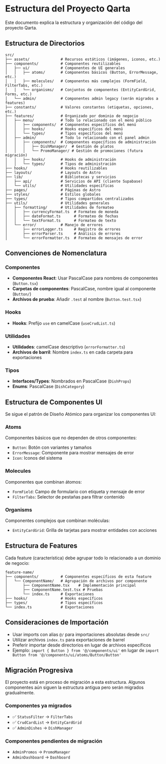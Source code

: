 # Estructura del Proyecto Qarta

Este documento explica la estructura y organización del código del proyecto Qarta.

## Estructura de Directorios

```
src/
├── assets/              # Recursos estáticos (imágenes, iconos, etc.)
├── components/          # Componentes reutilizables
│   ├── ui/              # Componentes de UI generales
│   │   ├── atoms/       # Componentes básicos (Button, ErrorMessage, etc.)
│   │   ├── molecules/   # Componentes más complejos (FormField, FilterTabs, etc.)
│   │   └── organisms/   # Conjuntos de componentes (EntityCardGrid, Forms, etc.)
│   └── admin/           # Componentes admin legacy (serán migrados a features)
├── constants/           # Valores constantes (etiquetas, opciones, etc.)
├── features/            # Organizado por dominio de negocio
│   ├── menu/            # Todo lo relacionado con el menú público
│   │   ├── components/  # Componentes específicos del menú
│   │   ├── hooks/       # Hooks específicos del menú
│   │   └── types/       # Tipos específicos del menú
│   ├── admin/           # Todo lo relacionado con el panel admin
│   │   ├── components/  # Componentes específicos de administración
│   │   │   ├── DishManager/  # Gestión de platos
│   │   │   └── PromoManager/ # Gestión de promociones (futura migración)
│   │   ├── hooks/       # Hooks de administración
│   │   └── types/       # Tipos de administración
├── hooks/               # Hooks reutilizables
├── layouts/             # Layouts de Astro
├── lib/                 # Bibliotecas y servicios
│   ├── api/             # Servicios de API (cliente Supabase)
│   └── utils/           # Utilidades específicas
├── pages/               # Páginas de Astro
├── styles/              # Estilos globales
├── types/               # Tipos compartidos centralizados
├── utils/               # Utilidades generales
│   ├── formatting/      # Utilidades de formateo
│   │   ├── currencyFormat.ts  # Formateo de moneda
│   │   ├── dateFormat.ts      # Formateo de fechas
│   │   └── textFormat.ts      # Formateo de texto
│   └── error/           # Manejo de errores
│       ├── errorLogger.ts     # Registro de errores
│       ├── errorParser.ts     # Análisis de errores
│       └── errorFormatter.ts  # Formateo de mensajes de error
```

## Convenciones de Nomenclatura

### Componentes

- **Componentes React**: Usar PascalCase para nombres de componentes (`Button.tsx`)
- **Carpetas de componentes**: PascalCase, nombre igual al componente (`Button/`)
- **Archivos de prueba**: Añadir `.test` al nombre (`Button.test.tsx`)

### Hooks

- **Hooks**: Prefijo `use` en camelCase (`useCrudList.ts`)

### Utilidades

- **Utilidades**: camelCase descriptivo (`errorFormatter.ts`)
- **Archivos de barril**: Nombre `index.ts` en cada carpeta para exportaciones

### Tipos

- **Interfaces/Types**: Nombrados en PascalCase (`DishProps`)
- **Enums**: PascalCase (`DishCategory`)

## Estructura de Componentes UI

Se sigue el patrón de Diseño Atómico para organizar los componentes UI:

### Atoms

Componentes básicos que no dependen de otros componentes:

- `Button`: Botón con variantes y tamaños
- `ErrorMessage`: Componente para mostrar mensajes de error
- `Icon`: Iconos del sistema

### Molecules

Componentes que combinan átomos:

- `FormField`: Campo de formulario con etiqueta y mensaje de error
- `FilterTabs`: Selector de pestañas para filtrar contenido

### Organisms

Componentes complejos que combinan moléculas:

- `EntityCardGrid`: Grilla de tarjetas para mostrar entidades con acciones

## Estructura de Features

Cada feature (característica) debe agrupar todo lo relacionado a un dominio de negocio:

```
feature-name/
├── components/          # Componentes específicos de esta feature
│   └── ComponentName/   # Agrupación de archivos por componente
│       ├── ComponentName.tsx    # Implementación principal
│       ├── ComponentName.test.tsx # Pruebas
│       └── index.ts     # Exportaciones
├── hooks/               # Hooks específicos
├── types/               # Tipos específicos
└── index.ts             # Exportaciones
```

## Consideraciones de Importación

- Usar imports con alias `@/` para importaciones absolutas desde `src/`
- Utilizar archivos `index.ts` para exportaciones de barrel
- Preferir importar desde directorios en lugar de archivos específicos
- Ejemplo: `import { Button } from '@/components/ui'` en lugar de `import Button from '@/components/ui/atoms/Button/Button'`

## Migración Progresiva

El proyecto está en proceso de migración a esta estructura. Algunos componentes aún siguen la estructura antigua pero serán migrados gradualmente.

### Componentes ya migrados

- ✅ `StatusFilter` → `FilterTabs`
- ✅ `CrudCardList` → `EntityCardGrid`
- ✅ `AdminDishes` → `DishManager`

### Componentes pendientes de migración

- `AdminPromos` → `PromoManager`
- `AdminDashboard` → `Dashboard`
